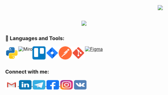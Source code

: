 <img align="right" src="https://visitor-badge.laobi.icu/badge?page_id=DenisZhutaev.DenisZhutaev">

<h1 align="center">
  <a href="https://git.io/typing-svg">
    <img src="https://readme-typing-svg.herokuapp.com/?lines=Hello,+There!+👋;This+is+Denis....;Nice+to+meet+you!&center=true&size=30">
  </a>
</h1>
<!-- <div align="center">
   <h1>Hi there, I'm <a href="https://github.com/DenisZhutaev">Denis</a> <img src="https://media.giphy.com/media/hvRJCLFzcasrR4ia7z/giphy.gif" width="25px"> </h1>
 -->
<!-- [![Visits](https://komarev.com/ghpvc/?username=DenisZhutaev&logo=GitHub&label=github%20visits&color=336699&logoColor=white&style=flat-square)](https://github.com/DenisZhutaev) -->

<!--
**DenisZhutaev/DenisZhutaev** is a ✨ _special_ ✨ repository because its `README.md` (this file) appears on your GitHub profile.

Here are some ideas to get you started:

- 🔭 I’m currently working on ...
- 🌱 I’m currently learning ...
- 👯 I’m looking to collaborate on ...
- 🤔 I’m looking for help with ...
- 💬 Ask me about ...
- 📫 How to reach me: ...
- 😄 Pronouns: ...
- ⚡ Fun fact: ...
-->

### 🔨 Languages and Tools:
<a href="https://www.python.org" target="_blank"><img align="left" alt="Python" height ="42px" src="https://github.com/DenisZhutaev/DenisZhutaev/blob/5c494a0cd80c9375a764ae95be0eeba583b07014/python-svgrepo-com.svg"></a>
<a href="https://miro.com/" target="_blank"> <img align="left" alt="Miro" height ="42px"  src="https://github.com/DenisZhutaev/DenisZhutaev/blob/8e28783ec35a7d29d0889af84cd25130dc46be67/miro-logos-idG4aRyg5R.svg"> </a>
<a href="https://trello.com/" target="_blank"><img align="left" alt="Trello" height ="42px" src="https://github.com/DenisZhutaev/DenisZhutaev/blob/b3ebef14b6d2e63a30986e8399920b22386575c7/trello-color-svgrepo-com.svg"></a>
<a href="https://www.atlassian.com/ru/software/jira" target="_blank"> <img align="left" alt="Jira" height ="42px" src="https://github.com/DenisZhutaev/DenisZhutaev/blob/51a4c6f8382e0f214b0d5a3196e3217492de7bd4/jira-svgrepo-com.svg"></a>
<a href="https://www.postman.com/" target="_blank"><img align="left" alt="Postman" height ="42px" src="https://github.com/DenisZhutaev/DenisZhutaev/blob/38999e3946d16ff7d8102a5f1e9b81c4b3c5d887/postman-icon-svgrepo-com.svg"></a>
<a href="https://git-scm.com/" target="_blank"> <img src="https://github.com/DenisZhutaev/DenisZhutaev/blob/b9ac63c9d2e6aaabd538c8fe1ba9b0b03efe7261/git-svgrepo-com.svg" align="left" alt="git" height='42px'/> </a>
<a href="https://www.figma.com/" target="_blank"> <img src="https://raw.githubusercontent.com/rahul-jha98/github_readme_icons/main/language_and_tools/square/figma/figma.svg" alt="Figma" height='42px'/> </a>

<br>




<h3 align="left">Connect with me:</h3>
<p align="left">
 <a href="mailto:zhutaev.d@gmail.com" target="blank"><img align="center"  src="https://github.com/DenisZhutaev/DenisZhutaev/blob/7fec85857ca7dfb309f40873a66de5da3de04b84/gmail-old-svgrepo-com.svg" alt="" height="30" width="40"  /</a>
 <a href="https://www.linkedin.com/in/denis-zhutaev-ju/" target="blank"><img align="center"  src="https://github.com/DenisZhutaev/DenisZhutaev/blob/b3cfb8c4dcd5fc84edb335c6a01a6924aed33b82/linkedin-svgrepo-com.svg" alt="" height="30" width="40"  /</a>
 <a href="https://t.me/user_553876" target="blank"><img align="center"  src="https://github.com/DenisZhutaev/DenisZhutaev/blob/ad707d55e42eeff69891381bc2b0dae711ea7957/telegram-svgrepo-com.svg" alt="" height="30" width="40"  /</a>
 <a href="https://www.facebook.com/profile.php?id=1748846065" target="blank"><img align="center"  src="https://github.com/DenisZhutaev/DenisZhutaev/blob/4beadd6b586c37ef5bba11b645554fad281279cd/facebook-svgrepo-com.svg" alt="" height="30" width="40"  /</a>
 <a href="https://www.instagram.com/zhutaevdenis/" target="blank"><img align="center"  src="https://github.com/DenisZhutaev/DenisZhutaev/blob/7c4b553549dafd15f3f3c1a94e374c0e187f739c/instagram-2-1-logo-svgrepo-com.svg" alt="" height="30"  width="40" /></a>
 <a href="https://vk.com/zhutaev_den" target="blank"><img align="center"  src="https://github.com/DenisZhutaev/DenisZhutaev/blob/5746c9f35e064a5dcc2e57c7060f34754cdbe1b0/vk-svgrepo-com.svg" alt="" height="30" width="40" /></a>
</p>

 
